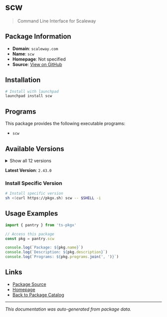# scw

> Command Line Interface for Scaleway

## Package Information

- **Domain**: `scaleway.com`
- **Name**: `scw`
- **Homepage**: Not specified
- **Source**: [View on GitHub](https://github.com/pkgxdev/pantry/tree/main/projects/scaleway.com/package.yml)

## Installation

```bash
# Install with launchpad
launchpad install scw
```

## Programs

This package provides the following executable programs:

- `scw`

## Available Versions

<details>
<summary>Show all 12 versions</summary>

- `2.43.0`, `2.42.0`, `2.41.0`, `2.40.0`, `2.39.0`
- `2.38.0`, `2.37.0`, `2.36.0`, `2.35.0`, `2.34.0`
- `2.33.0`, `2.32.1`

</details>

**Latest Version**: `2.43.0`

### Install Specific Version

```bash
# Install specific version
sh <(curl https://pkgx.sh) scw -- $SHELL -i
```

## Usage Examples

```typescript
import { pantry } from 'ts-pkgx'

// Access this package
const pkg = pantry.scw

console.log(`Package: ${pkg.name}`)
console.log(`Description: ${pkg.description}`)
console.log(`Programs: ${pkg.programs.join(', ')}`)
```

## Links

- [Package Source](https://github.com/pkgxdev/pantry/tree/main/projects/scaleway.com/package.yml)
- [Homepage](#)
- [Back to Package Catalog](../../package-catalog.md)

---

*This documentation was auto-generated from package data.*
